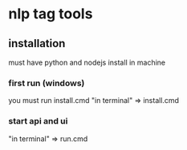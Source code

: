 # nlp tag tools
## installation
must have python and nodejs install in machine
### first run (windows)
you must run install.cmd
"in terminal" => install.cmd
### start api and ui
"in terminal" => run.cmd